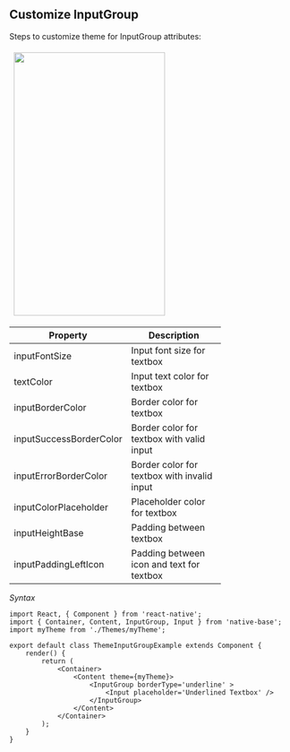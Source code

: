 ## Customize InputGroup

Steps to customize theme for InputGroup attributes:
<br />


<table>
  <thead>
    <tr style="border-style: hidden">
      <th style="border-style: hidden"><img height="470" width="270" src="{{('../assets/ios/guide/theme-inputgroup.png')}}" alt="" /></th>
    </tr>
  </thead>
</table>

<table class = "table table-hover" style="width: 75%; ">
        <thead>
            <tr>
                <th>Property</th>
                <th>Description</th>
            </tr>
        </thead>
        <tbody>
            <tr>
                <td>inputFontSize</td>
                <td>Input font size for textbox</td>
            </tr>
            <tr>
                <td>textColor</td>
                <td>Input text color for textbox</td>
            </tr>
            <tr>
                <td>inputBorderColor</td>
                <td>Border color for textbox</td>
            </tr>
            <tr>
                <td>inputSuccessBorderColor</td>
                <td>Border color for textbox with valid input</td>
            </tr>
            <tr>
                <td>inputErrorBorderColor</td>
                <td>Border color for textbox with invalid input</td>
            </tr>
            <tr>
                <td>inputColorPlaceholder</td>
                <td>Placeholder color for textbox</td>
            </tr>
            <tr>
                <td>inputHeightBase</td>
                <td>Padding between textbox</td>
            </tr>
            <tr>
                <td>inputPaddingLeftIcon</td>
                <td>Padding between icon and text for textbox</td>
            </tr>
        </tbody>
    </table>


*Syntax*

<pre class="line-numbers"><code class="language-jsx">import React, { Component } from 'react-native';
import { Container, Content, InputGroup, Input } from 'native-base';
import myTheme from './Themes/myTheme';
​
export default class ThemeInputGroupExample extends Component {
    render() {
        return (
            &lt;Container>
                &lt;Content theme={myTheme}>
                    &lt;InputGroup borderType='underline' >
                        &lt;Input placeholder='Underlined Textbox' />
                    &lt;/InputGroup>
                &lt;/Content>
            &lt;/Container>
        );
    }
}</code></pre>
